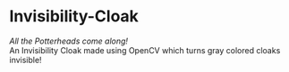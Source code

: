 # Invisibility-Cloak

<i>All the Potterheads come along!</i><br>
An Invisibility Cloak made using OpenCV which turns gray colored cloaks invisible!
